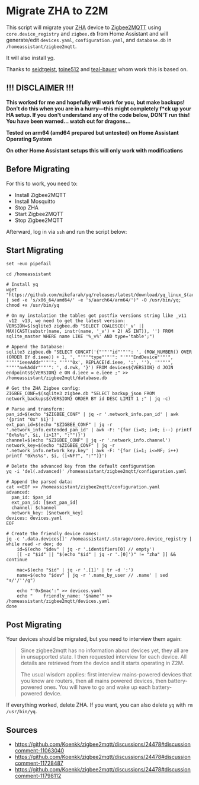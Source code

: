 # Migrate ZHA to Z2M

This script will migrate your [ZHA](https://www.home-assistant.io/integrations/zha/) device to [Zigbee2MQTT](https://www.zigbee2mqtt.io/) using `core.device_registry` and `zigbee.db` from Home Assistant and will generate/edit `devices.yaml`, `configuration.yaml`, and `database.db` in `/homeassistant/zigbee2mqtt`.

It will also install [yq](https://github.com/mikefarah/yq).

Thanks to [seidtgeist](https://github.com/seidtgeist), [toine512](https://github.com/toine512) and [teal-bauer](https://github.com/teal-bauer) whom work this is based on.

## !!! DISCLAIMER !!!

**This worked for me and hopefully will work for you, but make backups! Don't do this when you are in a hurry—this might completely f*ck up your HA setup. If you don't understand any of the code below, DON'T run this! You have been warned... watch out for dragons...**

**Tested on arm64 (amd64 prepared but untested) on Home Assistant Operating System** 

**On other Home Assistant setups this will only work with modifications** 

## Before Migrating

For this to work, you need to:
 - Install Zigbee2MQTT
 - Install Mosquitto
 - Stop ZHA
 - Start Zigbee2MQTT
 - Stop Zigbee2MQTT

Afterward, log in via `ssh` and run the script below:

## Start Migrating

```shell
set -euo pipefail

cd /homeassistant

# Install yq
wget "https://github.com/mikefarah/yq/releases/latest/download/yq_linux_$(arch | sed -e 's/x86_64/amd64/' -e 's/aarch64/arm64/')" -O /usr/bin/yq; chmod +x /usr/bin/yq

# On my instalation the tables got postfix versions string like _v11 _v12 _v13, we need to get the latest version:
VERSION=$(sqlite3 zigbee.db "SELECT COALESCE('_v' || MAX(CAST(substr(name, instr(name, '_v') + 2) AS INT)), '') FROM sqlite_master WHERE name LIKE '%_v%' AND type='table';")

# Append the Database:
sqlite3 zigbee.db "SELECT CONCAT('{"'"'"id"'"'": ', (ROW_NUMBER() OVER (ORDER BY d.ieee)) + 1, ', "'"'"type"'"'": "'"'"EndDevice"'"'", "'"'"ieeeAddr"'"'": "'"'"0x', REPLACE(d.ieee, ':', ''), '"'"'", "'"'"nwkAddr"'"'": ', d.nwk, '}') FROM devices${VERSION} d JOIN endpoints${VERSION} e ON d.ieee = e.ieee ;" >> /homeassistant/zigbee2mqtt/database.db

# Get the ZHA Zigbee config:
ZIGBEE_CONF=$(sqlite3 zigbee.db "SELECT backup_json FROM network_backups${VERSION} ORDER BY id DESC LIMIT 1 ;" | jq -c)

# Parse and transform:
pan_id=$(echo "$ZIGBEE_CONF" | jq -r '.network_info.pan_id' | awk '{print "0x" $1}')
ext_pan_id=$(echo "$ZIGBEE_CONF" | jq -r '.network_info.extended_pan_id' | awk -F: '{for (i=8; i>0; i--) printf "0x%s%s", $i, (i>1?", ":"")}')
channel=$(echo "$ZIGBEE_CONF" | jq -r '.network_info.channel')
network_key=$(echo "$ZIGBEE_CONF" | jq -r '.network_info.network_key.key' | awk -F: '{for (i=1; i<=NF; i++) printf "0x%s%s", $i, (i<NF?", ":"")}')

# Delete the advanced key from the default configuration
yq -i 'del(.advanced)' /homeassistant/zigbee2mqtt/configuration.yaml

# Append the parsed data:
cat <<EOF >> /homeassistant/zigbee2mqtt/configuration.yaml
advanced:
  pan_id: $pan_id
  ext_pan_id: [$ext_pan_id]
  channel: $channel
  network_key: [$network_key]
devices: devices.yaml
EOF

# Create the friendly device names:
jq -c '.data.devices[]' /homeassistant/.storage/core.device_registry | while read -r dev; do
    id=$(echo "$dev" | jq -r '.identifiers[0] // empty')
    [[ -z "$id" || "$(echo "$id" | jq -r '.[0]')" != "zha" ]] && continue
    
    mac=$(echo "$id" | jq -r '.[1]' | tr -d ':')
    name=$(echo "$dev" | jq -r '.name_by_user // .name' | sed "s/'/''/g")
    
    echo "'0x$mac':" >> devices.yaml
    echo "    friendly_name: '$name'" >> /homeassistant/zigbee2mqtt/devices.yaml
done
```

## Post Migrating

Your devices should be migrated, but you need to interview them again:

> Since zigbee2mqtt has no information about devices yet, they all are in unsupported state.
> I then requested interview for each device. All details are retrieved from the device and it starts operating in Z2M.
> 
> The usual wisdom applies: first interview mains-powered devices that you know are routers, then all mains powered devices, then battery-powered ones. You will have to go and wake up each battery-powered device.

If everything worked, delete ZHA. If you want, you can also delete `yq` with `rm /usr/bin/yq`.

## Sources

- https://github.com/Koenkk/zigbee2mqtt/discussions/24478#discussioncomment-11063040
- https://github.com/Koenkk/zigbee2mqtt/discussions/24478#discussioncomment-11728487
- https://github.com/Koenkk/zigbee2mqtt/discussions/24478#discussioncomment-11798112
